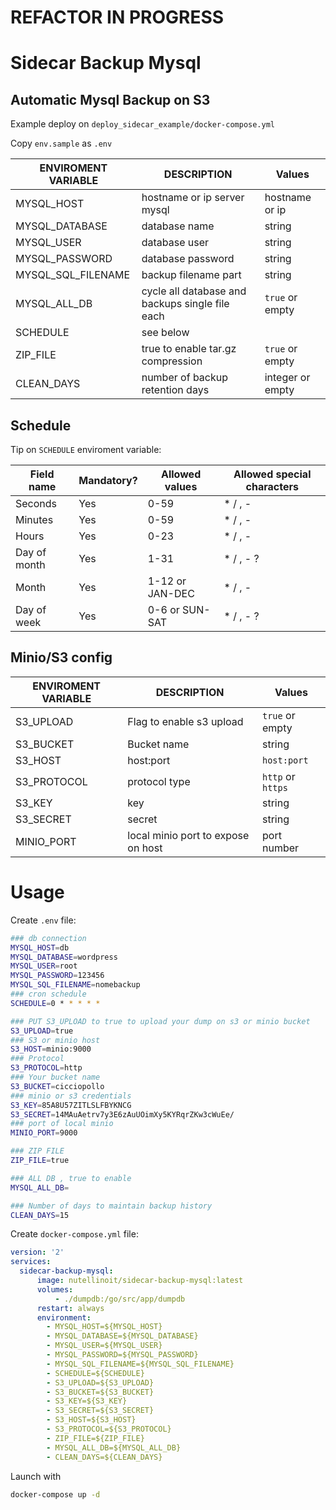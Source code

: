 # REFACTOR IN PROGRESS

# Sidecar Backup Mysql

## Automatic Mysql Backup on S3

Example deploy on  ```deploy_sidecar_example/docker-compose.yml```

Copy `env.sample` as `.env`

ENVIROMENT VARIABLE   | DESCRIPTION | Values
----------   | ---------- | --------------  
MYSQL_HOST | hostname or ip server mysql | hostname or ip
MYSQL_DATABASE | database name | string
MYSQL_USER | database user | string
MYSQL_PASSWORD | database password | string
MYSQL_SQL_FILENAME |  backup filename part | string
MYSQL_ALL_DB | cycle all database and backups single file each | `true` or empty
SCHEDULE | see below | 
ZIP_FILE | true to enable tar.gz compression | `true` or empty
CLEAN_DAYS | number of backup retention days | integer or empty

## Schedule

Tip on ```SCHEDULE``` enviroment variable:

Field name   | Mandatory? | Allowed values  | Allowed special characters
----------   | ---------- | --------------  | --------------------------
Seconds      | Yes        | 0-59            | * / , -
Minutes      | Yes        | 0-59            | * / , -
Hours        | Yes        | 0-23            | * / , -
Day of month | Yes        | 1-31            | * / , - ?
Month        | Yes        | 1-12 or JAN-DEC | * / , -
Day of week  | Yes        | 0-6 or SUN-SAT  | * / , - ?



## Minio/S3 config

ENVIROMENT VARIABLE   | DESCRIPTION | Values
----------   | ---------- | --------------  
S3_UPLOAD | Flag to enable s3 upload | `true` or empty
S3_BUCKET | Bucket name | string
S3_HOST | host:port | `host:port`
S3_PROTOCOL | protocol type | `http` or `https`
S3_KEY | key | string
S3_SECRET | secret | string
MINIO_PORT | local minio port to expose on host | port number

# Usage

Create `.env` file:

```bash
### db connection
MYSQL_HOST=db
MYSQL_DATABASE=wordpress
MYSQL_USER=root
MYSQL_PASSWORD=123456
MYSQL_SQL_FILENAME=nomebackup
### cron schedule
SCHEDULE=0 * * * * *

### PUT S3_UPLOAD to true to upload your dump on s3 or minio bucket
S3_UPLOAD=true
### S3 or minio host
S3_HOST=minio:9000
### Protocol
S3_PROTOCOL=http
### Your bucket name
S3_BUCKET=cicciopollo
### minio or s3 credentials
S3_KEY=85A8U57ZITLSLFBYKNCG
S3_SECRET=14MAuAetrv7y3E6zAuUOimXy5KYRqrZKw3cWuEe/
### port of local minio
MINIO_PORT=9000

### ZIP FILE
ZIP_FILE=true

### ALL DB , true to enable
MYSQL_ALL_DB=

### Number of days to maintain backup history
CLEAN_DAYS=15

```

Create `docker-compose.yml` file:

```yml
version: '2'
services:
  sidecar-backup-mysql:
      image: nutellinoit/sidecar-backup-mysql:latest
      volumes:
          - ./dumpdb:/go/src/app/dumpdb
      restart: always
      environment:
        - MYSQL_HOST=${MYSQL_HOST}
        - MYSQL_DATABASE=${MYSQL_DATABASE}
        - MYSQL_USER=${MYSQL_USER}
        - MYSQL_PASSWORD=${MYSQL_PASSWORD}
        - MYSQL_SQL_FILENAME=${MYSQL_SQL_FILENAME}
        - SCHEDULE=${SCHEDULE}
        - S3_UPLOAD=${S3_UPLOAD}
        - S3_BUCKET=${S3_BUCKET}
        - S3_KEY=${S3_KEY}
        - S3_SECRET=${S3_SECRET}
        - S3_HOST=${S3_HOST}
        - S3_PROTOCOL=${S3_PROTOCOL}
        - ZIP_FILE=${ZIP_FILE}
        - MYSQL_ALL_DB=${MYSQL_ALL_DB}
        - CLEAN_DAYS=${CLEAN_DAYS}

```

Launch with

```bash
docker-compose up -d
```
